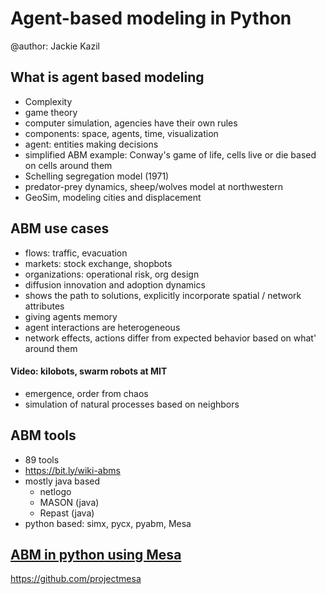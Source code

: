 # Agent-based modeling in Python
@author: Jackie Kazil

## What is agent based modeling
- Complexity
- game theory
- computer simulation, agencies have their own rules
- components: space, agents, time, visualization
- agent: entities making decisions
- simplified ABM example: Conway's game of life, cells live or die based on cells around them
- Schelling segregation model (1971)
- predator-prey dynamics, sheep/wolves model at northwestern
- GeoSim, modeling cities and displacement

## ABM use cases
- flows: traffic, evacuation
- markets: stock exchange, shopbots
- organizations: operational risk, org design
- diffusion innovation and adoption dynamics
- shows the path to solutions, explicitly incorporate spatial / network attributes
- giving agents memory
- agent interactions are heterogeneous
- network effects, actions differ from expected behavior based on what' around them

#### Video: kilobots, swarm robots at MIT
- emergence, order from chaos
- simulation of natural processes based on neighbors

## ABM tools
- 89 tools
- https://bit.ly/wiki-abms
- mostly java based
    - netlogo
    - MASON (java)
    - Repast (java)
- python based: simx, pycx, pyabm, Mesa

## [ABM in python using Mesa](https://bit.ly/abm-mesa)
https://github.com/projectmesa
